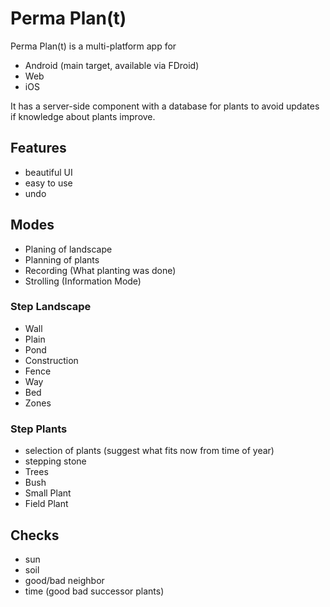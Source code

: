 # Perma Plan(t)

Perma Plan(t) is a multi-platform app for

- Android (main target, available via FDroid)
- Web
- iOS

It has a server-side component with a database for plants
to avoid updates if knowledge about plants improve.

## Features

- beautiful UI
- easy to use
- undo

## Modes

- Planing of landscape
- Planning of plants
- Recording (What planting was done)
- Strolling (Information Mode)

### Step Landscape

- Wall
- Plain
- Pond
- Construction
- Fence
- Way
- Bed
- Zones

### Step Plants

- selection of plants (suggest what fits now from time of year)
- stepping stone
- Trees
- Bush
- Small Plant
- Field Plant

## Checks

- sun
- soil
- good/bad neighbor
- time (good bad successor plants)

